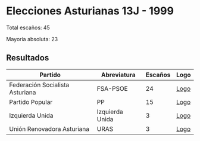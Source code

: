 # Elecciones Asturianas 13J - 1999

Total escaños: 45

Mayoría absoluta: 23

## Resultados

| Partido | Abreviatura | Escaños | Logo |
| - | - | - | - |
| Federación Socialista Asturiana | FSA-PSOE | 24 | [Logo](https://github.com/playzzz/Pactos/blob/master/Logos/PSOE.jpg?raw=true)
| Partido Popular | PP | 15 | [Logo](https://github.com/playzzz/Pactos/blob/master/Logos/PP.jpg?raw=true)
| Izquierda Unida | Izquierda Unida | 3 | [Logo](https://github.com/playzzz/Pactos/blob/master/Logos/IU.jpg?raw=true)
| Unión Renovadora Asturiana | URAS | 3 | [Logo](https://github.com/playzzz/Pactos/blob/master/Logos/URAS.jpg?raw=true)
